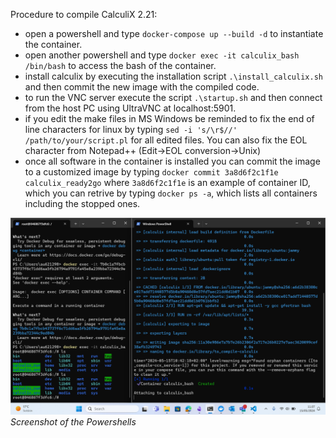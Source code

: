 Procedure to compile CalculiX 2.21:
* open a powershell and type `docker-compose up --build -d` to instantiate the container.
* open another powershell and type `docker exec -it calculix_bash /bin/bash` to access the bash of the container.
* install calculix by executing the installation script `.\install_calculix.sh` and then commit the new image with the compiled code.
* to run the VNC server execute the script `.\startup.sh` and then connect from the host PC using UltraVNC at localhost:5901. 
* if you edit the make files in MS Windows be reminded to fix the end of line characters for linux by typing `sed -i 's/\r$//' /path/to/your/script.pl` for all edited files. You can also fix the EOL character from Notepad++ (Edit->EOL conversion->Unix)
* once all software in the container is installed you can commit the image to a customized image by typing `docker commit 3a8d6f2c1f1e calculix_ready2go` where `3a8d6f2c1f1e` is an example of container ID, which you can retrive by typing `docker ps -a`, which lists all containers including the stopped ones.

![](./powershell_view.png) *Screenshot of the Powershells*